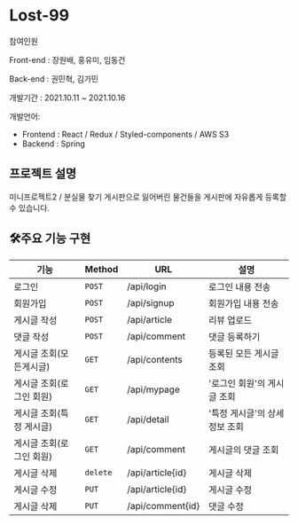 # Lost-99

참여인원

Front-end : 장원배, 홍유미, 임동건

Back-end : 권민혁, 김가민

개발기간 : 2021.10.11 ~ 2021.10.16

개발언어:

- Frontend : React / Redux / Styled-components / AWS S3
- Backend : Spring

## 프로젝트 설명

미니프로젝트2 / 분실물 찾기 게시판으로 잃어버린 물건들을 게시판에 자유롭게 등록할 수 있습니다.

## 🛠주요 기능 구현

| 기능                     | Method   | URL              | 설명                          |
| ------------------------ | -------- | ---------------- | ----------------------------- |
| 로그인                   | `POST`   | /api/login       | 로그인 내용 전송              |
| 회원가입                 | `POST`   | /api/signup      | 회원가입 내용 전송            |
| 게시글 작성              | `POST`   | /api/article     | 리뷰 업로드                   |
| 댓글 작성                | `POST`   | /api/comment     | 댓글 등록하기                 |
| 게시글 조회(모든게시글)  | `GET`    | /api/contents    | 등록된 모든 게시글 조회       |
| 게시글 조회(로그인 회원) | `GET`    | /api/mypage      | '로그인 회원'의 게시글 조회   |
| 게시글 조회(특정 게시글) | `GET`    | /api/detail      | '특정 게시글'의 상세정보 조회 |
| 게시글 조회(로그인 회원) | `GET`    | /api/comment     | 게시글의 댓글 조회            |
| 게시글 삭제              | `delete` | /api/article{id} | 게시글 삭제                   |
| 게시글 수정              | `PUT`    | /api/article{id} | 게시글 수정                   |
| 게시글 삭제              | `PUT`    | /api/comment{id} | 댓글 수정                     |
